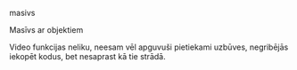 masivs



Masīvs ar objektiem

Video funkcijas neliku, neesam vēl apguvuši pietiekami uzbūves, negribējās iekopēt kodus, bet nesaprast kā tie strādā.